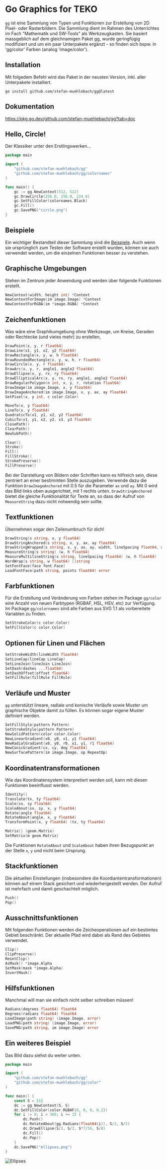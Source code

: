 # Go Graphics for TEKO

`gg` ist eine Sammlung von Typen und Funktionen zur Erstellung von 2D
Pixel- oder Rasterbildern. Die Sammlung dient im Rahmen des Unterrichtes im
Fach "Mathematik und SW-Tools" als Werkzeugkasten.
Sie basiert massgeblich auf dem gleichnamigen
Paket [gg](https://github.com/fogleman/gg), wurde geringfügig modifiziert
und um ein paar Unterpakete ergänzt - so finden sich bspw. in 'gg/color'
Farben (analog 'image/color').

## Installation

Mit folgedem Befehl wird das Paket in der neusten Version, inkl. aller
Unterpakete installiert.

    go install github.com/stefan-muehlebach/gg@latest

## Dokumentation

https://pkg.go.dev/github.com/stefan-muehlebach/gg?tab=doc

## Hello, Circle!

Der Klassiker unter den Erstlingswerken...

```go
package main

import (
	"github.com/stefan-muehlebach/gg"
	"github.com/stefan-muehlebach/gg/colornames"
)

func main() {
	gc := gg.NewContext(512, 512)
	gc.DrawCircle(256.0, 256.0, 224.0)
	gc.SetFillColor(colornames.Black)
	gc.Fill()
	gc.SavePNG("circle.png")
}
```

## Beispiele

Ein wichtiger Bestandteil dieser Sammlung sind die
[Beispiele](https://github.com/stefan-muehlebach/gg/tree/main/examples).
Auch wenn sie ursprünglich zum Testen der Software erstellt wurden,
können sie auch verwendet werden, um die einzelnen Funktionen besser zu
verstehen.

## Graphische Umgebungen

Stehen im Zentrum jeder Anwendung und werden über folgende Funktionen erstellt.

```go
NewContext(width, height int) *Context
NewContextForImage(im image.Image) *Context
NewContextForRGBA(im *image.RGBA) *Context
```

## Zeichenfunktionen

Was wäre eine Graphikumgebung ohne Werkzeuge, um Kreise, Geraden oder
Rechtecke (und vieles mehr) zu erstellen,

```go
DrawPoint(x, y, r float64)
DrawLine(x1, y1, x2, y2 float64)
DrawRectangle(x, y, w, h float64)
DrawRoundedRectangle(x, y, w, h, r float64)
DrawCircle(x, y, r float64)
DrawArc(x, y, r, angle1, angle2 float64)
DrawEllipse(x, y, rx, ry float64)
DrawEllipticalArc(x, y, rx, ry, angle1, angle2 float64)
DrawRegularPolygon(n int, x, y, r, rotation float64)
DrawImage(im image.Image, x, y float64)
DrawImageAnchored(im image.Image, x, y, ax, ay float64)
SetPixel(x, y int, c color.Color)

MoveTo(x, y float64)
LineTo(x, y float64)
QuadraticTo(x1, y1, x2, y2 float64)
CubicTo(x1, y1, x2, y2, x3, y3 float64)
ClosePath()
ClearPath()
NewSubPath()

Clear()
Stroke()
Fill()
FillStroke()
StrokePreserve()
FillPreserve()
```

Bei der Darstellung von Bildern oder Schriften kann es hilfreich sein, diese
zentriert an einer bestimmten Stelle auszugeben. Verwende dazu die Funktion
`DrawImageAnchored` mit 0.5 für die Parameter `ax` und `ay`. Mit 0 wird das
Bild links oben ausgerichtet, mit 1 rechts unten. `DrawStringAnchored`
bietet die gleiche Funktionalität für Texte an, so dass der Aufruf von
`MeasureString` dazu nicht notwendig sein sollte.

## Textfunktionen

Übernehmen sogar den Zeilenumbruch für dich!

```go
DrawString(s string, x, y float64)
DrawStringAnchored(s string, x, y, ax, ay float64)
DrawStringWrapped(s string, x, y, ax, ay, width, lineSpacing float64, align Align)
MeasureString(s string) (w, h float64)
MeasureMultilineString(s string, lineSpacing float64) (w, h float64)
WordWrap(s string, w float64) []string
SetFontFace(face font.Face)
LoadFontFace(path string, points float64) error
```

## Farbfunktionen

Für die Erstellung und Veränderung von Farben stehen im Package `gg/color`
eine Anzahl von neuen Farbtypen (RGBAF, HSL, HSV, etc) zur Verfügung.
Im Package `gg/colornames` sind alle Farben aus SVG 1.1 als
vorbereitete Variablen zu finden.

```go
SetStrokeColor(c color.Color)
SetFillColor(c color.Color)
```

## Optionen für Linen und Flächen

```go
SetStrokeWidth(lineWidth float64)
SetLineCap(lineCap LineCap)
SetLineJoin(lineJoin LineJoin)
SetDash(dashes ...float64)
SetDashOffset(offset float64)
SetFillRule(fillRule FillRule)
```

## Verläufe und Muster

`gg` unterstützt lineare, radiale und konische Verläufe sowie Muster um
graphische Objekte damit zu füllen. Es können sogar eigene Muster definiert
werden.

```go
SetFillStyle(pattern Pattern)
SetStrokeStyle(pattern Pattern)
NewSolidPattern(color color.Color)
NewLinearGradient(x0, y0, x1, y1 float64)
NewRadialGradient(x0, y0, r0, x1, y1, r1 float64)
NewConicGradient(cx, cy, deg float64)
NewSurfacePattern(im image.Image, op RepeatOp)
```

## Koordinatentransformationen

Wie das Koordinatensystem interpretiert werden soll, kann mit diesen
Funktionen beeinflusst werden.

```go
Identity()
Translate(tx, ty float64)
Scale(sx, sy float64)
ScaleAbout(sx, sy, x, y float64)
Rotate(angle float64)
RotateAbout(angle, x, y float64)
TransformPoint(x, y float64) (tx, ty float64)

Matrix() (geom.Matrix)
SetMatrix(m geom.Matrix)
```

Die Funktionen `RotateAbout` und `ScaleAbout` haben ihren Bezugspunkt an der
Stelle `x`, `y` und nicht beim Ursprung.

## Stackfunktionen

Die aktuellen Einstellungen (insbesondere die Koordiantentransformationen)
können auf einem Stack gesichert und wiederhergestellt werden.
Der Aufruf ist mehrfach und damit geschachtelt möglich.

```go
Push()
Pop()
```

## Ausschnittsfunktionen

Mit folgenden Funktionen werden die Zeicheoperationen auf ein bestimtes Gebiet
beschränkt. Der aktuelle Pfad wird dabei als Rand des Gebietes verwendet.

```go
Clip()
ClipPreserve()
ResetClip()
AsMask() *image.Alpha
SetMask(mask *image.Alpha)
InvertMask()
```

## Hilfsfunktionen

Manchmal will man sie einfach nicht selber schreiben müssen!

```go
Radians(degrees float64) float64
Degrees(radians float64) float64
LoadImage(path string) (image.Image, error)
LoadPNG(path string) (image.Image, error)
SavePNG(path string, im image.Image) error
```

## Ein weiteres Beispiel

Das Bild dazu siehst du weiter unten.

```go
package main

import (
    "github.com/stefan-muehlebach/gg"
    "github.com/stefan-muehlebach/gg/color"
)

func main() {
	const S = 512
	dc := gg.NewContext(S, S)
	dc.SetFillColor(color.RGBAF{0, 0, 0, 0.2})
	for i := 0; i < 360; i += 15 {
		dc.Push()
		dc.RotateAbout(gg.Radians(float64(i)), S/2, S/2)
		dc.DrawEllipse(S/2, S/2, S*7/16, S/8)
		dc.Fill()
		dc.Pop()
	}
	dc.SavePNG("ellipses.png")
}
```

![Ellipses](http://i.imgur.com/J9CBZef.png)
